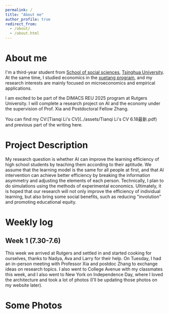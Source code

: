 ```yaml
---
permalink: /
title: "About me"
author_profile: true
redirect_from: 
  - /about/
  - /about.html
---
```


About me
======

I'm a third-year student from [School of social sciences](https://www.sss.tsinghua.edu.cn/), [Tsinghua University](https://www.tsinghua.edu.cn/). At the same time, I studied economics in the [xuetang program](http://ug.sem.tsinghua.edu.cn/bkjbkxm/jjxxtb.htm), and my research interests are mainly focused on microeconomics and empirical applications.

I am excited to be part of the DIMACS REU 2025 program at Rutgers University. I will complete a research project on AI and the economy under the supervision of Prof. Xia and Postdoctoral Fellow Zhang.

You can find my CV:[Tianqi Li's CV](../assets/Tianqi Li's CV 6.18最新.pdf) and previous part of the writing here.

Project Description
======
My research question is whether AI can improve the learning efficiency of high school students by teaching them according to their aptitude. We assume that the learning model is the same for all people at first, and that AI intervention can achieve better efficiency by breaking the information asymmetry and adjusting the elements of each person. Technically, I plan to do simulations using the methods of experimental economics. Ultimately, it is hoped that our research will not only improve the efficiency of individual learning, but also bring some social benefits, such as reducing "involution" and promoting educational equity.



Weekly log
======

Week 1 (7.30-7.6)
------
This week we arrived at Rutgers and settled in and started cooking for ourselves, thanks to Nadya, Ava and Larry for their help. On Tuesday, I had an in-person meeting with Professor Xia and postdoc Zhang to exchange ideas on research topics. I also went to College Avenue with my classmates this week, and I also went to New York on Independence Day, where I loved the architecture and took a lot of photos (I'll be updating those photos on my website later).

Some Photos
======
